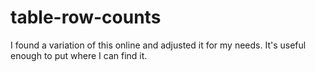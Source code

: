 # table-row-counts

I found a variation of this online and adjusted it for my needs. It's useful enough to put where I can find it.
